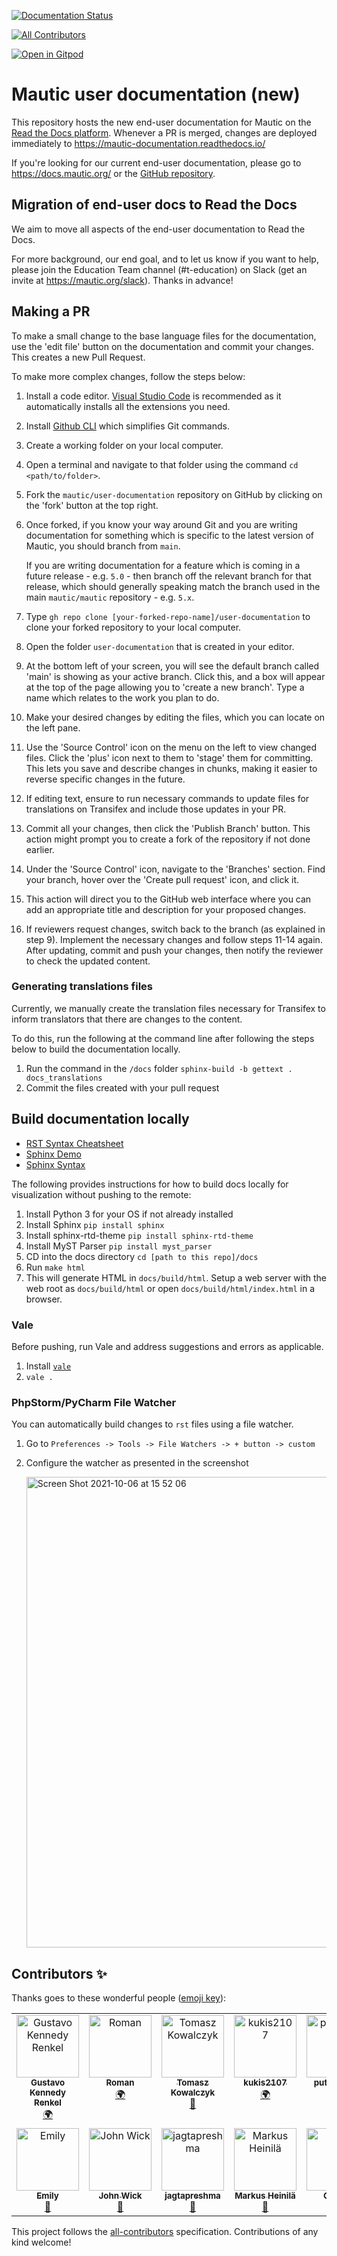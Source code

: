 [![Documentation Status][RTD badge URL]][RTD URL]
<!-- ALL-CONTRIBUTORS-BADGE:START - Do not remove or modify this section -->
[![All Contributors](https://img.shields.io/badge/all_contributors-13-orange.svg?style=flat-square)](#contributors-)
<!-- ALL-CONTRIBUTORS-BADGE:END -->

[![Open in Gitpod](https://gitpod.io/button/open-in-gitpod.svg)](https://gitpod.io/#https://github.com/mautic/user-documentation)

# Mautic user documentation (new)

This repository hosts the new end-user documentation for Mautic on the [Read the Docs platform][ReadTheDocs]. Whenever a PR is merged, changes are deployed immediately to https://mautic-documentation.readthedocs.io/

If you're looking for our current end-user documentation, please go to https://docs.mautic.org/ or the [GitHub repository][End user docs].

## Migration of end-user docs to Read the Docs

We aim to move all aspects of the end-user documentation to Read the Docs.

For more background, our end goal, and to let us know if you want to help, please join the Education Team channel (#t-education) on Slack (get an invite at https://mautic.org/slack). Thanks in advance!

## Making a PR

To make a small change to the base language files for the documentation, use the 'edit file' button on the documentation and commit your changes. This creates a new Pull Request.

To make more complex changes, follow the steps below:

1. Install a code editor. [Visual Studio Code](https://code.visualstudio.com) is recommended as it automatically installs all the extensions you need.
2. Install [Github CLI](https://cli.github.com/) which simplifies Git commands.
3. Create a working folder on your local computer.
4. Open a terminal and navigate to that folder using the command `cd <path/to/folder>`.
5. Fork the `mautic/user-documentation` repository on GitHub by clicking on the 'fork' button at the top right.
6. Once forked, if you know your way around Git and you are writing documentation for something which is specific to the latest version of Mautic, you should branch from `main`.

   If you are writing documentation for a feature which is coming in a future release - e.g. `5.0` - then branch off the relevant branch for that release, which should generally speaking match the branch used in the main `mautic/mautic` repository - e.g. `5.x`.

7. Type `gh repo clone [your-forked-repo-name]/user-documentation` to clone your forked repository to your local computer.
8. Open the folder `user-documentation` that is created in your editor.
9. At the bottom left of your screen, you will see the default branch called 'main' is showing as your active branch. Click this, and a box will appear at the top of the page allowing you to 'create a new branch'. Type a name which relates to the work you plan to do.
10. Make your desired changes by editing the files, which you can locate on the left pane.
11. Use the 'Source Control' icon on the menu on the left to view changed files. Click the 'plus' icon next to them to 'stage' them for committing. This lets you save and describe changes in chunks, making it easier to reverse specific changes in the future.
12. If editing text, ensure to run necessary commands to update files for translations on Transifex and include those updates in your PR.
13. Commit all your changes, then click the 'Publish Branch' button. This action might prompt you to create a fork of the repository if not done earlier.
14. Under the 'Source Control' icon, navigate to the 'Branches' section. Find your branch, hover over the 'Create pull request' icon, and click it.
15. This action will direct you to the GitHub web interface where you can add an appropriate title and description for your proposed changes.
16. If reviewers request changes, switch back to the branch (as explained in step 9). Implement the necessary changes and follow steps 11-14 again. After updating, commit and push your changes, then notify the reviewer to check the updated content.

### Generating translations files

Currently, we manually create the translation files necessary for Transifex to inform translators that there are changes to the content.

To do this, run the following at the command line after following the steps below to build the documentation locally.

1. Run the command in the `/docs` folder `sphinx-build -b gettext . docs_translations`
2. Commit the files created with your pull request

## Build documentation locally

- [RST Syntax Cheatsheet][RST Cheatsheet]
- [Sphinx Demo][Sphinx Demo]
- [Sphinx Syntax][Sphinx Template]

The following provides instructions for how to build docs locally for visualization without pushing to the remote:

1. Install Python 3 for your OS if not already installed
2. Install Sphinx `pip install sphinx`
3. Install sphinx-rtd-theme `pip install sphinx-rtd-theme`
4. Install MyST Parser `pip install myst_parser`
5. CD into the docs directory `cd [path to this repo]/docs`
6. Run `make html`
7. This will generate HTML in `docs/build/html`. Setup a web server with the web root as `docs/build/html` or open `docs/build/html/index.html` in a browser.

### Vale

Before pushing, run Vale and address suggestions and errors as applicable.

1. Install [`vale`][Vale]
2. `vale .`

### PhpStorm/PyCharm File Watcher

You can automatically build changes to `rst` files using a file watcher.

1. Go to `Preferences -> Tools -> File Watchers -> + button -> custom`
2. Configure the watcher as presented in the screenshot

   <img width="753" alt="Screen Shot 2021-10-06 at 15 52 06" src="https://user-images.githubusercontent.com/63312/136281761-204861f9-340a-4e3e-8ce5-e0584236303c.png">

[ReadTheDocs]: https://readthedocs.org
[End user docs]: https://github.com/mautic/mautic-documentation
[RTD badge URL]: https://readthedocs.org/projects/mautic-documentation/badge/?version=latest
[RTD URL]: https://mautic-documentation.readthedocs.io/en/latest/?badge=latest
[RST Cheatsheet]: https://github.com/ralsina/rst-cheatsheet/blob/master/rst-cheatsheet.rst
[Sphinx Template]: https://github.com/readthedocs/sphinx_rtd_theme/tree/master/docs/demo
[Sphinx Demo]: https://sphinx-rtd-theme.readthedocs.io/en/stable/demo/structure.html
[Vale]: https://vale.sh/docs/vale-cli/installation/

## Contributors ✨

Thanks goes to these wonderful people ([emoji key](https://allcontributors.org/docs/en/emoji-key)):

<!-- ALL-CONTRIBUTORS-LIST:START - Do not remove or modify this section -->
<!-- prettier-ignore-start -->
<!-- markdownlint-disable -->
<table>
  <tbody>
    <tr>
      <td align="center" valign="top" width="14.28%"><a href="http://overall.cloud"><img src="https://avatars.githubusercontent.com/u/98914036?v=4?s=100" width="100px;" alt="Gustavo Kennedy Renkel"/><br /><sub><b>Gustavo Kennedy Renkel</b></sub></a><br /><a href="#translation-gustavokennedy" title="Translation">🌍</a></td>
      <td align="center" valign="top" width="14.28%"><a href="http://www.youradman.com"><img src="https://avatars.githubusercontent.com/u/8171816?v=4?s=100" width="100px;" alt="Roman"/><br /><sub><b>Roman</b></sub></a><br /><a href="#translation-zaharovrd" title="Translation">🌍</a></td>
      <td align="center" valign="top" width="14.28%"><a href="http://adevo.pl"><img src="https://avatars.githubusercontent.com/u/39382654?v=4?s=100" width="100px;" alt="Tomasz Kowalczyk"/><br /><sub><b>Tomasz Kowalczyk</b></sub></a><br /><a href="https://github.com/mautic/user-documentation/commits?author=tomekkowalczyk" title="Documentation">📖</a></td>
      <td align="center" valign="top" width="14.28%"><a href="https://github.com/kukis2107"><img src="https://avatars.githubusercontent.com/u/60287846?v=4?s=100" width="100px;" alt="kukis2107"/><br /><sub><b>kukis2107</b></sub></a><br /><a href="#translation-kukis2107" title="Translation">🌍</a></td>
      <td align="center" valign="top" width="14.28%"><a href="https://github.com/putzwasser"><img src="https://avatars.githubusercontent.com/u/26040044?v=4?s=100" width="100px;" alt="putzwasser"/><br /><sub><b>putzwasser</b></sub></a><br /><a href="https://github.com/mautic/user-documentation/pulls?q=is%3Apr+reviewed-by%3Aputzwasser" title="Reviewed Pull Requests">👀</a></td>
      <td align="center" valign="top" width="14.28%"><a href="https://github.com/Moongazer"><img src="https://avatars.githubusercontent.com/u/1685510?v=4?s=100" width="100px;" alt="Moongazer"/><br /><sub><b>Moongazer</b></sub></a><br /><a href="https://github.com/mautic/user-documentation/commits?author=Moongazer" title="Documentation">📖</a></td>
      <td align="center" valign="top" width="14.28%"><a href="https://github.com/patrykgruszka"><img src="https://avatars.githubusercontent.com/u/8580942?v=4?s=100" width="100px;" alt="Patryk Gruszka"/><br /><sub><b>Patryk Gruszka</b></sub></a><br /><a href="https://github.com/mautic/user-documentation/commits?author=patrykgruszka" title="Documentation">📖</a></td>
    </tr>
    <tr>
      <td align="center" valign="top" width="14.28%"><a href="https://github.com/Amiyah14"><img src="https://avatars.githubusercontent.com/u/45315891?v=4?s=100" width="100px;" alt="Emily"/><br /><sub><b>Emily</b></sub></a><br /><a href="https://github.com/mautic/user-documentation/commits?author=Amiyah14" title="Documentation">📖</a></td>
      <td align="center" valign="top" width="14.28%"><a href="https://github.com/J-Wick4"><img src="https://avatars.githubusercontent.com/u/1954540?v=4?s=100" width="100px;" alt="John Wick"/><br /><sub><b>John Wick</b></sub></a><br /><a href="https://github.com/mautic/user-documentation/issues?q=author%3AJ-Wick4" title="Bug reports">🐛</a></td>
      <td align="center" valign="top" width="14.28%"><a href="https://github.com/jagtapreshma"><img src="https://avatars.githubusercontent.com/u/81143250?v=4?s=100" width="100px;" alt="jagtapreshma"/><br /><sub><b>jagtapreshma</b></sub></a><br /><a href="https://github.com/mautic/user-documentation/commits?author=jagtapreshma" title="Documentation">📖</a></td>
      <td align="center" valign="top" width="14.28%"><a href="https://github.com/markusVJH"><img src="https://avatars.githubusercontent.com/u/121946942?v=4?s=100" width="100px;" alt="Markus Heinilä"/><br /><sub><b>Markus Heinilä</b></sub></a><br /><a href="https://github.com/mautic/user-documentation/commits?author=markusVJH" title="Documentation">📖</a></td>
      <td align="center" valign="top" width="14.28%"><a href="https://eglise.catholique.fr"><img src="https://avatars.githubusercontent.com/u/2785980?v=4?s=100" width="100px;" alt="CPweb"/><br /><sub><b>CPweb</b></sub></a><br /><a href="https://github.com/mautic/user-documentation/pulls?q=is%3Apr+reviewed-by%3Auadf" title="Reviewed Pull Requests">👀</a></td>
      <td align="center" valign="top" width="14.28%"><a href="http://renatoheeb.com"><img src="https://avatars.githubusercontent.com/u/1469531?v=4?s=100" width="100px;" alt="Renato Heeb"/><br /><sub><b>Renato Heeb</b></sub></a><br /><a href="https://github.com/mautic/user-documentation/commits?author=heebinho" title="Documentation">📖</a></td>
    </tr>
  </tbody>
</table>

<!-- markdownlint-restore -->
<!-- prettier-ignore-end -->

<!-- ALL-CONTRIBUTORS-LIST:END -->

This project follows the [all-contributors](https://github.com/all-contributors/all-contributors) specification. Contributions of any kind welcome!
